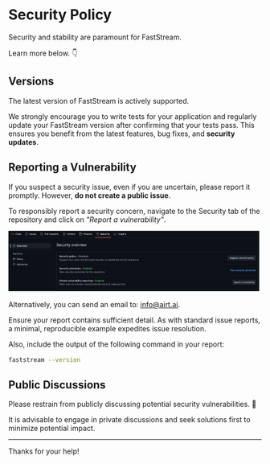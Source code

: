 # Security Policy

Security and stability are paramount for FastStream.

Learn more below. 👇

## Versions

The latest version of FastStream is actively supported.

We strongly encourage you to write tests for your application and regularly update your FastStream version after confirming that your tests pass. This ensures you benefit from the latest features, bug fixes, and **security updates**.

## Reporting a Vulnerability

If you suspect a security issue, even if you are uncertain, please report it promptly. However, **do not create a public issue**.

To responsibly report a security concern, navigate to the Security tab of the repository and click on *"Report a vulnerability"*.

![Screenshot of repo security tab showing "Report a vulnerability" button](https://github.com/encode/.github/raw/master/img/github-demos-private-vulnerability-reporting.png)

Alternatively, you can send an email to: [info@airt.ai](info@airt.ai).

Ensure your report contains sufficient detail. As with standard issue reports, a minimal, reproducible example expedites issue resolution.

Also, include the output of the following command in your report: 

```bash
faststream --version
```

## Public Discussions

Please restrain from publicly discussing potential security vulnerabilities. 🙊

It is advisable to engage in private discussions and seek solutions first to minimize potential impact.

---

Thanks for your help!

